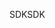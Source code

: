 <span data-ttu-id="9f72b-101">SDK</span><span class="sxs-lookup"><span data-stu-id="9f72b-101">SDK</span></span>